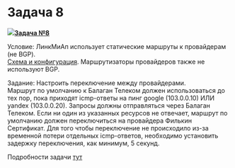 # Задача 8

[![](http://img-fotki.yandex.ru/get/6622/83739833.1f/0_9e219_a466f149_S.jpg)**Задача №8**](https://linkmeup.ru/blog/67.html)

Условие: ЛинкМиАп использует статические маршруты к провайдерам \(не BGP\).  
[Схема и конфигурация](https://docs.google.com/document/d/1bH7FdkcQ4HYRDYKph5qp0mC_xBbMnlPL1ETlTxB2s_E/pub). Маршрутизаторы провайдеров также не используют BGP.

Задание: Настроить переключение между провайдерами.  
Маршрут по умолчанию к Балаган Телеком должен использоваться до тех пор, пока приходят icmp-ответы на пинг google \(103.0.0.10\) ИЛИ yandex \(103.0.0.20\). Запросы должны отправляться через Балаган Телеком. Если ни один из указанных ресурсов не отвечает, маршрут по умолчанию должен переключиться на провайдера Филькин Сертификат. Для того чтобы переключение не происходило из-за временной потери отдельных icmp-ответов, необходимо установить задержку переключения, как минимум, 5 секунд.

Подробности задачи [тут](https://linkmeup.ru/blog/67.html)

